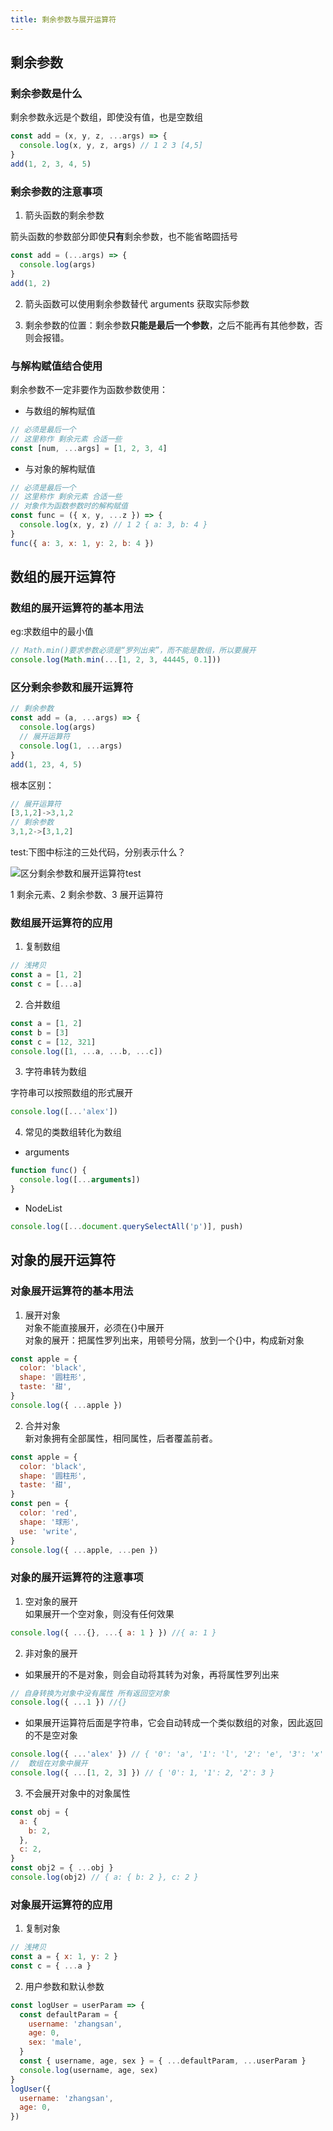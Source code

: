 ```yaml
---
title: 剩余参数与展开运算符
---
```


## 剩余参数

### 剩余参数是什么

剩余参数永远是个数组，即使没有值，也是空数组

```js
const add = (x, y, z, ...args) => {
  console.log(x, y, z, args) // 1 2 3 [4,5]
}
add(1, 2, 3, 4, 5)
```

### 剩余参数的注意事项

1. 箭头函数的剩余参数

箭头函数的参数部分即使**只有**剩余参数，也不能省略圆括号

```js
const add = (...args) => {
  console.log(args)
}
add(1, 2)
```

2. 箭头函数可以使用剩余参数替代 arguments 获取实际参数

3. 剩余参数的位置：剩余参数**只能是最后一个参数**，之后不能再有其他参数，否则会报错。

### 与解构赋值结合使用

剩余参数不一定非要作为函数参数使用：

- 与数组的解构赋值

```js
// 必须是最后一个
// 这里称作 剩余元素 合适一些
const [num, ...args] = [1, 2, 3, 4]
```

- 与对象的解构赋值

```js
// 必须是最后一个
// 这里称作 剩余元素 合适一些
// 对象作为函数参数时的解构赋值
const func = ({ x, y, ...z }) => {
  console.log(x, y, z) // 1 2 { a: 3, b: 4 }
}
func({ a: 3, x: 1, y: 2, b: 4 })
```

## 数组的展开运算符

### 数组的展开运算符的基本用法

eg:求数组中的最小值

```js
// Math.min()要求参数必须是“罗列出来”，而不能是数组，所以要展开
console.log(Math.min(...[1, 2, 3, 44445, 0.1]))
```

### 区分剩余参数和展开运算符

```js
// 剩余参数
const add = (a, ...args) => {
  console.log(args)
  // 展开运算符
  console.log(1, ...args)
}
add(1, 23, 4, 5)
```

根本区别：

```js
// 展开运算符
[3,1,2]->3,1,2
// 剩余参数
3,1,2->[3,1,2]
```

test:下图中标注的三处代码，分别表示什么？

![区分剩余参数和展开运算符test](https://zfh-oss.oss-cn-shanghai.aliyuncs.com/blog-images/%E5%8C%BA%E5%88%86%E5%89%A9%E4%BD%99%E5%8F%82%E6%95%B0%E5%92%8C%E5%B1%95%E5%BC%80%E8%BF%90%E7%AE%97%E7%AC%A6test.png)

1 剩余元素、2 剩余参数、3 展开运算符

### 数组展开运算符的应用

1. 复制数组

```js
// 浅拷贝
const a = [1, 2]
const c = [...a]
```

2. 合并数组

```js
const a = [1, 2]
const b = [3]
const c = [12, 321]
console.log([1, ...a, ...b, ...c])
```

3. 字符串转为数组

字符串可以按照数组的形式展开

```js
console.log([...'alex'])
```

4. 常见的类数组转化为数组

- arguments

```js
function func() {
  console.log([...arguments])
}
```

- NodeList

```js
console.log([...document.querySelectAll('p')], push)
```

## 对象的展开运算符

### 对象展开运算符的基本用法

1. 展开对象  
   对象不能直接展开，必须在{}中展开  
   对象的展开：把属性罗列出来，用顿号分隔，放到一个{}中，构成新对象

```js
const apple = {
  color: 'black',
  shape: '圆柱形',
  taste: '甜',
}
console.log({ ...apple })
```

2. 合并对象  
   新对象拥有全部属性，相同属性，后者覆盖前者。

```js
const apple = {
  color: 'black',
  shape: '圆柱形',
  taste: '甜',
}
const pen = {
  color: 'red',
  shape: '球形',
  use: 'write',
}
console.log({ ...apple, ...pen })
```

### 对象的展开运算符的注意事项

1. 空对象的展开  
   如果展开一个空对象，则没有任何效果

```js
console.log({ ...{}, ...{ a: 1 } }) //{ a: 1 }
```

2. 非对象的展开

- 如果展开的不是对象，则会自动将其转为对象，再将属性罗列出来

```js
// 自身转换为对象中没有属性 所有返回空对象
console.log({ ...1 }) //{}
```

- 如果展开运算符后面是字符串，它会自动转成一个类似数组的对象，因此返回的不是空对象

```js
console.log({ ...'alex' }) // { '0': 'a', '1': 'l', '2': 'e', '3': 'x' }
//  数组在对象中展开
console.log({ ...[1, 2, 3] }) // { '0': 1, '1': 2, '2': 3 }
```

3. 不会展开对象中的对象属性

```js
const obj = {
  a: {
    b: 2,
  },
  c: 2,
}
const obj2 = { ...obj }
console.log(obj2) // { a: { b: 2 }, c: 2 }
```

### 对象展开运算符的应用

1. 复制对象

```js
// 浅拷贝
const a = { x: 1, y: 2 }
const c = { ...a }
```

2. 用户参数和默认参数

```js
const logUser = userParam => {
  const defaultParam = {
    username: 'zhangsan',
    age: 0,
    sex: 'male',
  }
  const { username, age, sex } = { ...defaultParam, ...userParam }
  console.log(username, age, sex)
}
logUser({
  username: 'zhangsan',
  age: 0,
})
```
